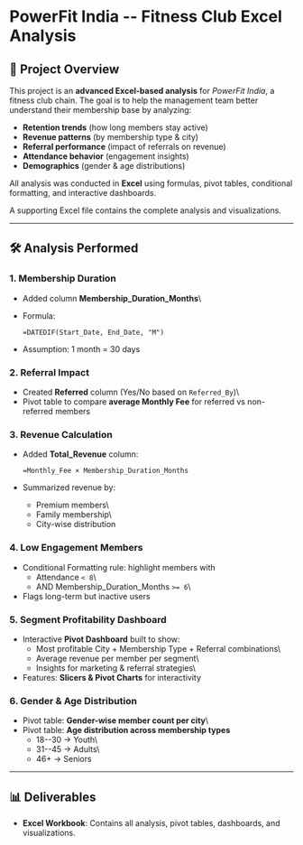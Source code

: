 # PowerFit India -- Fitness Club Excel Analysis

## 📌 Project Overview

This project is an **advanced Excel-based analysis** for *PowerFit
India*, a fitness club chain. The goal is to help the management team
better understand their membership base by analyzing:

-   **Retention trends** (how long members stay active)
-   **Revenue patterns** (by membership type & city)
-   **Referral performance** (impact of referrals on revenue)
-   **Attendance behavior** (engagement insights)
-   **Demographics** (gender & age distributions)

All analysis was conducted in **Excel** using formulas, pivot tables,
conditional formatting, and interactive dashboards.

A supporting Excel file contains the complete analysis and
visualizations.

------------------------------------------------------------------------

## 🛠️ Analysis Performed

### 1. Membership Duration

-   Added column **Membership_Duration_Months**\

-   Formula:

        =DATEDIF(Start_Date, End_Date, "M")

-   Assumption: 1 month = 30 days

### 2. Referral Impact

-   Created **Referred** column (Yes/No based on `Referred_By`)\
-   Pivot table to compare **average Monthly Fee** for referred vs
    non-referred members

### 3. Revenue Calculation

-   Added **Total_Revenue** column:

        =Monthly_Fee × Membership_Duration_Months

-   Summarized revenue by:

    -   Premium members\
    -   Family membership\
    -   City-wise distribution

### 4. Low Engagement Members

-   Conditional Formatting rule: highlight members with
    -   Attendance `< 8`\
    -   AND Membership_Duration_Months `>= 6`\
-   Flags long-term but inactive users

### 5. Segment Profitability Dashboard

-   Interactive **Pivot Dashboard** built to show:
    -   Most profitable City + Membership Type + Referral combinations\
    -   Average revenue per member per segment\
    -   Insights for marketing & referral strategies\
-   Features: **Slicers & Pivot Charts** for interactivity

### 6. Gender & Age Distribution

-   Pivot table: **Gender-wise member count per city**\
-   Pivot table: **Age distribution across membership types**
    -   18--30 → Youth\
    -   31--45 → Adults\
    -   46+ → Seniors

------------------------------------------------------------------------

## 📊 Deliverables

-   **Excel Workbook**: Contains all analysis, pivot tables, dashboards,
    and visualizations.
